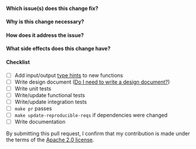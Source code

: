 #### Which issue(s) does this change fix?
<!-- Use the format #<issue-number>, e.g. #42 -->

#### Why is this change necessary?

#### How does it address the issue?

#### What side effects does this change have?

#### Checklist

- [ ] Add input/output [type hints](https://docs.python.org/3/library/typing.html) to new functions
- [ ] Write design document ([Do I need to write a design document?](https://github.com/aws/aws-sam-cli/blob/develop/DEVELOPMENT_GUIDE.md#design-document))
- [ ] Write unit tests
- [ ] Write/update functional tests
- [ ] Write/update integration tests
- [ ] `make pr` passes
- [ ] `make update-reproducible-reqs` if dependencies were changed
- [ ] Write documentation

By submitting this pull request, I confirm that my contribution is made under the terms of the [Apache 2.0 license](https://www.apache.org/licenses/LICENSE-2.0).
